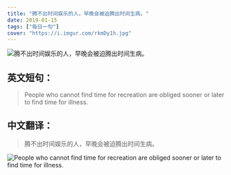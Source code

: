```yaml
---
title: "腾不出时间娱乐的人，早晚会被迫腾出时间生病。"
date: 2019-01-15
tags: ["每日一句"]
cover: "https://i.imgur.com/rkmDy1h.jpg"
---
```


![腾不出时间娱乐的人，早晚会被迫腾出时间生病。](https://i.imgur.com/N1obRps.jpg)

## 英文短句：
> People who cannot find time for recreation are obliged sooner or later to find time for illness.

<!--more-->

## 中文翻译：
> 腾不出时间娱乐的人，早晚会被迫腾出时间生病。

![People who cannot find time for recreation are obliged sooner or later to find time for illness.](https://i.imgur.com/WWi9lVB.jpg)

